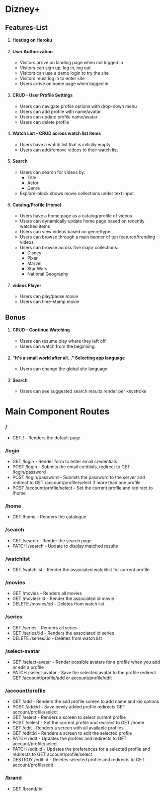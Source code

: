 # Dizney+

## Features-List

1. #### Hosting on Heroku

2. #### User Authorization
    - Visitors arrive on landing page when not logged in
    - Visitors can sign up, log in, log out
    - Visitors can use a demo login to try the site
    - Visitors must log in to enter site
    - Users arrive on home page when logged in
3. #### CRUD - User Profile Settings
    - Users can navigate profile options with drop-down menu
    - Users can add profile with name/avatar
    - Users can update profile name/avatar
    - Users can delete profile
4. #### Watch List - CRUD across watch list items
    - Users have a watch list that is initially empty
    - Users can add/remove videos to their watch list
5. #### Search
    - Users can search for videos by:
        - Title
        - Actor
        - Genre
    - Explore-block shows movie collections under text input
6. #### Catalog/Profile (Home)
    - Users have a home page as a catalog/profile of videos
    - Users can dynamically update home page based on recently watched items
    - Users can view videos based on genre/type
    - Users can browse through a main banner of ten featured/trending videos
    - Users can browse across five major collections:
        - Disney
        - Pixar
        - Marvel
        - Star Wars
        - National Geography
7. #### videos Player
    - Users can play/pause movie
    - Users can time-stamp movie


## Bonus
1. #### CRUD - Continue Watching
    - Users can resume play where they left off.
    - Users can watch from the beginning.
2. #### "It's a small world after all..." Selecting app language
    - Users can change the global site language
3. #### Search
    - Users can see suggested search results render per keystroke


# Main Component Routes
### /
- GET / - Renders the default page
### /login
- GET /login - Render form to enter email credentials
- POST /login - Submits the email credtials, redirect to GET /login/password
- POST /login/password - Submits the password to the server and redirect to GET /account/profile/select if more than one profile
- POST /account/profile/select - Set the current profile and redirect to /home
### /home
- GET /home - Renders the catalogue
### /search
- GET /search - Render the search page
- PATCH /search - Update to display matched results
### /watchlist
- GET /watchlist - Render the associated watchlist for current profile
### /movies
- GET /movies - Renders all movies
- GET /movies/:id - Render the associated id movie
- DELETE /movies/:id - Deletes from watch list
### /series
- GET /series - Renders all series
- GET /series/:id - Renders the associated id series
- DELETE /series/:id - Deletes from watch list
### /select-avatar
- GET /select-avatar - Render possible avatars for a profile when you add or edit a profile
- PATCH /select-avatar - Save the selected avatar to the profile redirect GET /account/profile/add or account/profile/edit
### /account/profile
- GET /add - Renders the add profile screen to add name and kid options
- POST /add:id - Save newly added profile redirects GET account/profile/select
- GET /select - Renders a screen to select current profile
- POST /select - Set the current profile and redirect to GET /home
- GET /edit - Renders a screen with all available profiles
- GET /edit:id - Renders a screen to edit the selected profile
- PATCH /edit - Updates the profiles and redirects to GET account/profile/select
- PATCH /edit:id - Updates the preferences for a selected profile and redirects to GET account/profile/select
- DESTROY /edit:id - Deletes selected profile and redirects to GET account/profile/edit

### /brand
- GET /brand/:id
